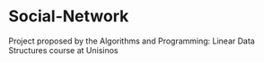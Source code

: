 # Social-Network
Project proposed by the Algorithms and Programming: Linear Data Structures course at Unisinos
